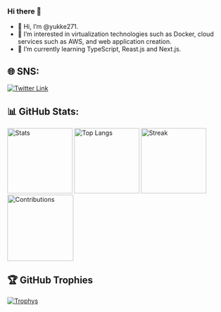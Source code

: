 ### Hi there 👋
- 👋 Hi, I’m @yukke271.
- 👀 I’m interested in virtualization technologies such as Docker, cloud services such as AWS, and web application creation.
- 🌱 I’m currently learning TypeScript, Reast.js and Next.js.
<!--
- 💞️ I’m looking to collaborate on ...
- 📫 How to reach me ...
-->

## 🌐 SNS:
[![Twitter Link](https://img.shields.io/badge/Twitter-%231DA1F2.svg?logo=Twitter&logoColor=white)](https://twitter.com/yukke271) 

## 📊 GitHub Stats:

<p align="left"> 
  <img alt="Stats" height="148px" src="https://github-readme-stats.vercel.app/api?username=yukke271&count_private=true&show_icons=true&theme=dark" />
  <img alt="Top Langs" height="148px" src="https://github-readme-stats.vercel.app/api/top-langs/?username=yukke271&layout=compact&theme=dark" />
  <img alt="Streak" height="148px" src="http://github-readme-streak-stats.herokuapp.com?user=yukke271&theme=dark" />
  <img alt="Contributions" height="150px" src="http://github-profile-summary-cards.vercel.app/api/cards/profile-details?username=yukke271&theme=dark" />
</p>

<!--
[![Stats](https://github-readme-stats.vercel.app/api?username=yukke271&count_private=true&show_icons=true&theme=dark)](https://github.com/anuraghazra/github-readme-stats)
[![Top Langs](https://github-readme-stats.vercel.app/api/top-langs/?username=yukke271&layout=compact&theme=dark)](https://github.com/anuraghazra/github-readme-stats)
[![Streak](http://github-readme-streak-stats.herokuapp.com?user=yukke271&theme=dark)](https://git.io/streak-stats)
[![Contributions](http://github-profile-summary-cards.vercel.app/api/cards/profile-details?username=yukke271&theme=dark)](https://github-profile-summary-cards.vercel.app/demo.html)
-->

## 🏆 GitHub Trophies
[![Trophys](https://github-profile-trophy.vercel.app/?username=yukke271&theme=dracula&column=7)](https://github.com/ryo-ma/github-profile-trophy)

